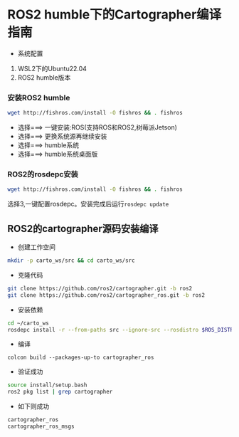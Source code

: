 # ROS2 humble下的Cartographer编译指南

- 系统配置
1. WSL2下的Ubuntu22.04
2. ROS2 humble版本



### 安装ROS2 humble

```bash
wget http://fishros.com/install -O fishros && . fishros
```

- 选择===> 一键安装:ROS(支持ROS和ROS2,树莓派Jetson)
- 选择===> 更换系统源再继续安装
- 选择===> humble系统
- 选择===> humble系统桌面版

### ROS2的rosdepc安装

```bash
wget http://fishros.com/install -O fishros && . fishros
```

选择3,一键配置rosdepc。安装完成后运行`rosdepc update`




## ROS2的cartographer源码安装编译

- 创建工作空间
```bash
mkdir -p carto_ws/src && cd carto_ws/src
```

- 克隆代码

```bash
git clone https://github.com/ros2/cartographer.git -b ros2
git clone https://github.com/ros2/cartographer_ros.git -b ros2
```

- 安装依赖

```bash
cd ~/carto_ws
rosdepc install -r --from-paths src --ignore-src --rosdistro $ROS_DISTRO -y
```

- 编译

```
colcon build --packages-up-to cartographer_ros
```

- 验证成功

```bash
source install/setup.bash
ros2 pkg list | grep cartographer
```

- 如下则成功

```bash
cartographer_ros
cartographer_ros_msgs
```